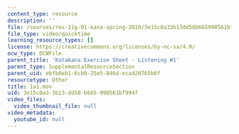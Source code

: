 ```yaml
---
content_type: resource
description: ''
file: /courses/res-21g-01-kana-spring-2010/3e15c0a33b13dd58b665998561bf994f_1a1.mov
file_type: video/quicktime
learning_resource_types: []
license: https://creativecommons.org/licenses/by-nc-sa/4.0/
ocw_type: OCWFile
parent_title: 'Katakana Exercise Sheet - Listening #1'
parent_type: SupplementalResourceSection
parent_uid: ebfb0eb1-6cb0-25e5-846d-eca420765b6f
resourcetype: Other
title: 1a1.mov
uid: 3e15c0a3-3b13-dd58-b665-998561bf994f
video_files:
  video_thumbnail_file: null
video_metadata:
  youtube_id: null
---
```

